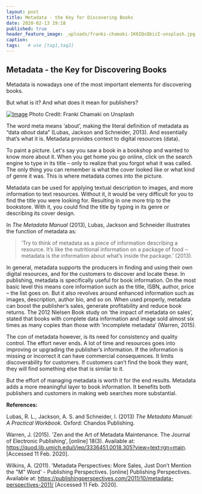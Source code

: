 ```yaml
---
layout: post
title: Metadata - the Key for Discovering Books
date: 2020-02-13 19:18
published: true
header_feature_image: _uploads/franki-chamaki-1K6IQsQbizI-unsplash.jpg
caption:
tags:   # use [tag1,tag2]
---
```

## Metadata - the Key for Discovering Books

Metadata is nowadays one of the most important elements for discovering books.

But what is it? And what does it mean for publishers?

[![Image](//_uploads/franki-chamaki-1K6IQsQbizI-unsplash.jpg)](//_uploads/franki-chamaki-1K6IQsQbizI-unsplash.jpg)
Photo Credit: Franki Chamaki on Unsplash


The word meta means ‘about’, making the literal definition of metadata as “data _about_ data” (Lubas, Jackson and Schneider, 2013). And essentially that’s what it is. Metadata provides context to digital resources (data).  

To paint a picture. Let's say you saw a book in a bookshop and wanted to know more about it. When you get home you go online, click on the search engine to type in its title – only to realize that you forgot what it was called. The only thing you can remember is what the cover looked like or what kind of genre it was. This is where metadata comes into the picture.

Metadata can be used for applying textual description to images, and more information to text resources. Without it, it would be very difficult for you to find the title you were looking for. Resulting in one more trip to the bookstore. With it, you could find the title by typing in its genre or describing its cover design.

In _The Metadata Manual_ (2013), Lubas, Jackson and Schneider illustrates the function of metadata as:

>‘Try to think of metadata as a piece of information describing a resource. It’s like the nutritional information on a package of food ‒ metadata is the information about what’s inside the package.’ (2013).

In general, metadata supports the producers in finding and using their own digital resources, and for the customers to discover and locate these. In publishing, metadata is specifically useful for book information. On the most basic level this means core information such as the title, ISBN, author, price – the list goes on. But it also revolves around enhanced information such as images, description, author bio, and so on. When used properly, metadata can boost the publisher’s sales, generate profitability and reduce book returns. The 2012 Nielsen Book study on ‘the impact of metadata on sales’, stated that books with complete data information and image sold almost six times as many copies than those with ‘incomplete metadata’ (Warren, 2015).

The con of metadata however, is its need for consistency and quality control. The effort never ends. A lot of time and resources goes into improving or upgrading the publisher’s information. If the information is missing or incorrect it can have commercial consequences. It limits discoverability for customers. If customers can’t find the book they want, they will find something else that is similar to it.

But the effort of managing metadata is worth it for the end results. Metadata adds a more meaningful layer to book information. It benefits both publishers and customers in making web searches more substantial.


**References:**

Lubas, R. L., Jackson, A. S. and Schneider, I. (2013) _The Metadata Manual: A Practical Workbook_. Oxford: Chandos Publishing.

Warren, J. (2015). 'Zen and the Art of Metadata Maintenance. The Journal of Electronic Publishing', [online] 18(3). Available at: https://quod.lib.umich.edu/j/jep/3336451.0018.305?view=text;rgn=main. [Accessed 11 Feb. 2020].

Wilkins, A. (2011). 'Metadata Perspectives: More Sales, Just Don’t Mention the "M" Word' - Publishing Perspectives. [online] Publishing Perspectives. Available at: https://publishingperspectives.com/2011/10/metadata-perspectives-2011/ [Accessed 11 Feb. 2020].
